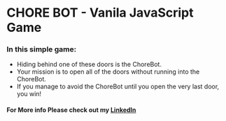 # CHORE BOT - Vanila JavaScript Game

### In this simple game:

* Hiding behind one of these doors is the ChoreBot.
* Your mission is to open all of the doors without running into the ChoreBot.
* If you manage to avoid the ChoreBot until you open the very last door, you win!

#### For More info Please check out my [LinkedIn](https://www.linkedin.com/in/pedro-goncalves88)
